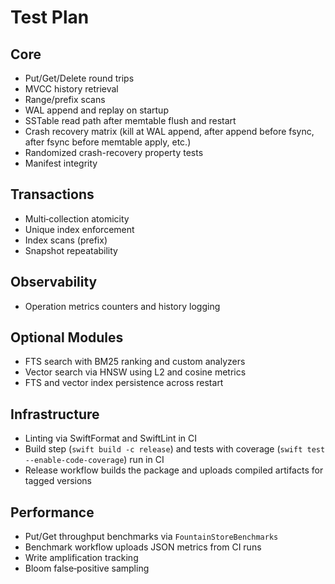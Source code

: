 # Test Plan

## Core
- Put/Get/Delete round trips
- MVCC history retrieval
- Range/prefix scans
- WAL append and replay on startup
- SSTable read path after memtable flush and restart
- Crash recovery matrix (kill at WAL append, after append before fsync, after fsync before memtable apply, etc.)
- Randomized crash-recovery property tests
- Manifest integrity

## Transactions
- Multi‑collection atomicity
- Unique index enforcement
- Index scans (prefix)
- Snapshot repeatability

## Observability
- Operation metrics counters and history logging

## Optional Modules
- FTS search with BM25 ranking and custom analyzers
- Vector search via HNSW using L2 and cosine metrics
- FTS and vector index persistence across restart

## Infrastructure
- Linting via SwiftFormat and SwiftLint in CI
- Build step (`swift build -c release`) and tests with coverage (`swift test --enable-code-coverage`) run in CI
- Release workflow builds the package and uploads compiled artifacts for tagged versions

## Performance
- Put/Get throughput benchmarks via `FountainStoreBenchmarks`
- Benchmark workflow uploads JSON metrics from CI runs
- Write amplification tracking
- Bloom false‑positive sampling
